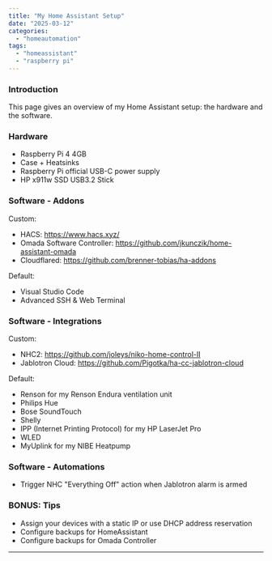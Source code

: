 ```yaml
---
title: "My Home Assistant Setup"
date: "2025-03-12"
categories:   
  - "homeautomation"
tags: 
  - "homeassistant"
  - "raspberry pi"  
---
```


### **Introduction**  
This page gives an overview of my Home Assistant setup: the hardware and the software.

### **Hardware**  

- Raspberry Pi 4 4GB
- Case + Heatsinks
- Raspberry Pi official USB-C power supply
- HP x911w SSD USB3.2 Stick

### **Software - Addons**  

Custom:
- HACS: https://www.hacs.xyz/
- Omada Software Controller: https://github.com/jkunczik/home-assistant-omada
- Cloudflared: https://github.com/brenner-tobias/ha-addons

Default:
- Visual Studio Code
- Advanced SSH & Web Terminal


### **Software - Integrations**  

Custom:
- NHC2: https://github.com/joleys/niko-home-control-II
- Jablotron Cloud: https://github.com/Pigotka/ha-cc-jablotron-cloud

Default:
- Renson for my Renson Endura ventilation unit
- Philips Hue
- Bose SoundTouch
- Shelly
- IPP (Internet Printing Protocol) for my HP LaserJet Pro
- WLED
- MyUplink for my NIBE Heatpump

### **Software - Automations**  
- Trigger NHC "Everything Off" action when Jablotron alarm is armed

### **BONUS: Tips**  
- Assign your devices with a static IP or use DHCP address reservation
- Configure backups for HomeAssistant
- Configure backups for Omada Controller

---
